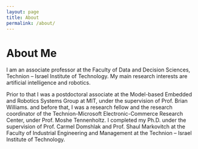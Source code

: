 ```yaml
---
layout: page
title: About
permalink: /about/
---
```


# About Me

I am an associate professor at the Faculty of Data and Decision Sciences, Technion – Israel Institute of Technology.
My main research interests are artificial intelligence and robotics.

Prior to that I was a postdoctoral associate at the Model-based Embedded and Robotics Systems Group at MIT, under the supervision of Prof. Brian Williams. and before that, I was a research fellow and the research coordinator of the Technion-Microsoft Electronic-Commerce Research Center, under Prof. Moshe Tennenholtz. I completed my Ph.D. under the supervision of Prof. Carmel Domshlak and Prof. Shaul Markovitch at the Faculty of Industrial Engineering and Management at the Technion – Israel Institute of Technology.
